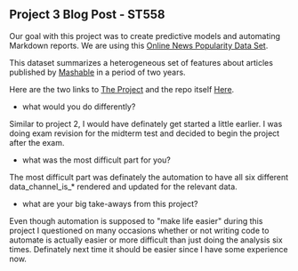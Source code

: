 ## Project 3 Blog Post - ST558

Our goal with this project was to create predictive models and automating Markdown reports. 
We are using this [Online News Popularity Data Set](https://archive.ics.uci.edu/ml/datasets/Online+News+Popularity).

This dataset summarizes a heterogeneous set of features about articles published by [Mashable](http://www.mashable.com) in a period of two years. 

Here are the two links to  [The Project](https://github.com/magarittenguyen/ST558_Project3_GroupF) and the repo itself [Here](https://magarittenguyen.github.io/ST558_Project3_GroupF/). 

* what would you do differently?

Similar to project 2,  I would have definately get started a little earlier. I was doing exam revision for the midterm test and decided to begin the project after the exam. 

* what was the most difficult part for you?

The most difficult part was definately the automation to have all six different data_channel_is_* rendered and updated for the relevant data.

* what are your big take-aways from this project?

Even though automation is supposed to "make life easier" during this project I questioned on many occasions whether or not writing code to automate is actually easier or more difficult than just doing the analysis six times. Definately next time it should be easier since I have some experience now.


